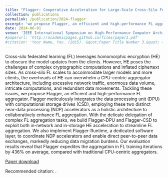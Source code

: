 ```yaml
---
title: "Flagger: Cooperative Acceleration for Large-Scale Cross-Silo Federated Learning Aggregation"
collection: publications
permalink: /publication/2024-flagger
excerpt: 'we propose Flagger, an efficient and high-performance FL aggregator. Flagger meticulously integrates the data processing unit (DPU) with computational storage drives (CSD), employing these two distinct near-data processing (NDP) accelerators as a holistic architecture to collaboratively enhance FL aggregation…'
date: 2024-06-01
venue: 'IEEE International Symposium on High-Performance Computer Architecture (HPCA)'
#paperurl: 'http://academicpages.github.io/files/paper3.pdf'
#citation: 'Your Name, You. (2015). &quot;Paper Title Number 3.&quot; <i>Journal 1</i>. 1(3).'
---
```

Cross-silo federated learning (FL) leverages homomorphic encryption (HE) to obscure the model updates from the clients. However, HE poses the challenges of complex cryptographic computations and inflated ciphertext sizes. As cross-silo FL scales to accommodate larger models and more clients, the overheads of HE can overwhelm a CPU-centric aggregator architecture, including excessive network traffic, enormous data volume, intricate computations, and redundant data movements. Tackling these issues, we propose Flagger, an efficient and high-performance FL aggregator. Flagger meticulously integrates the data processing unit (DPU) with computational storage drives (CSD), employing these two distinct near-data processing (NDP) accelerators as a holistic architecture to collaboratively enhance FL aggregation. With the delicate delegation of complex FL aggregation tasks, we build Flagger-DPU and Flagger-CSD to exploit both in-network and in-storage HE acceleration to streamline FL aggregation. We also implement Flagger-Runtime, a dedicated software layer, to coordinate NDP accelerators and enable direct peer-to-peer data exchanges, markedly reducing data migration burdens. Our evaluation results reveal that Flagger expedites the aggregation in FL training iterations by 436% on average, compared with traditional CPU-centric aggregators.

[Paper download](N/A)

Recommended citation: .